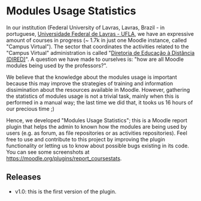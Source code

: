 # Modules Usage Statistics
In our institution (Federal University of Lavras, Lavras, Brazil - in portuguese, [Universidade Federal de Lavras - UFLA](http://www.ufla.br/portal/), we have an expressive amount of courses in progress (~ 1.7k in just one Moodle instance, called "Campus Virtual"). The sector that coordinates the activities related to the "Campus Virtual" administration is called "[Diretoria de Educação à Distância (DIRED)](http://www.dired.ufla.br/portal/)". A question we have made to ourselves is: "how are all Moodle modules being used by the professors?". 

We believe that the knowledge about the modules usage is important because this may improve the strategies of training and information dissimination about the resources available in Moodle. However, gathering the statistics of modules usage is not a trivial task, mainly when this is performed in a manual way; the last time we did that, it tooks us 16 hours of our precious time ;)

Hence, we developed "Modules Usage Statistics"; this is a Moodle report plugin that helps the admin to known how the modules are being used by users (e.g. as forum, as file repositories or as activities repositories). Feel free to use and contribute to this project by improving the plugin functionality or letting us to know about possible bugs existing in its code. You can see some screenshots at https://moodle.org/plugins/report_coursestats.

## Releases

- v1.0: this is the first version of the plugin.